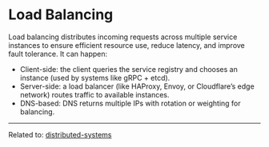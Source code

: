 # Load Balancing

Load balancing distributes incoming requests across multiple service instances to ensure efficient resource use, reduce latency, and improve fault tolerance. It can happen:

- Client-side: the client queries the service registry and chooses an instance (used by systems like gRPC + etcd).
- Server-side: a load balancer (like HAProxy, Envoy, or Cloudflare’s edge network) routes traffic to available instances.
- DNS-based: DNS returns multiple IPs with rotation or weighting for balancing.

<hr>

Related to: [distributed-systems](../distributed-systems.md)